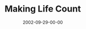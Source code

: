 ---
layout: message
category: message
series: "Living Out Loud"
title: "Making Life Count"
date: 2002-09-29-00-00
message_id: 262
---